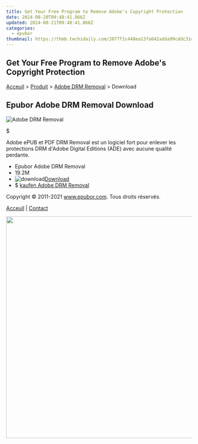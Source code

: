 ```yaml
---
title: Get Your Free Program to Remove Adobe's Copyright Protection
date: 2024-08-20T09:48:41.866Z
updated: 2024-08-21T09:48:41.866Z
categories:
  - epubor
thumbnail: https://thmb.techidaily.com/2077f1c448ea137a042adda99cddc314210e831040b4d1625093a313f8396691.JPG
---
```


## Get Your Free Program to Remove Adobe's Copyright Protection

[Acceuil](http://www.epubor.com/fr/) \> [Produit](https://tools.techidaily.com/epubor/products/) \> [Adobe DRM Removal](https://tools.techidaily.com/epubor/products/) \> Download

##  Epubor Adobe DRM Removal Download

![Adobe DRM Removal](https://www.epubor.com/images/remote/D4/1D/D41D8C_D41D8C_adobedrmremoval-box.jpg)

$

Adobe ePUB et PDF DRM Removal est un logiciel fort pour enlever les protections DRM d'Adobe Digital Editions (ADE) avec aucune qualité perdante.

* Epubor Adobe DRM Removal
* 19.2M
* ![download](http://www.epubor.com/images/W/dl.jpg)[Download](https://download.epubor.com/adobedrmremoval.exe)
* $ [kaufen Adobe DRM Removal](https://tools.techidaily.com/epubor/products/)

Copyright © 2011-2021 www.epubor.com. Tous droits réservés. 

[Acceuil](http://www.epubor.com/fr/) | [Contact](http://www.epubor.com/fr/mailto:support@epubor.com)

<ins class="adsbygoogle"
     style="display:block"
     data-ad-format="autorelaxed"
     data-ad-client="ca-pub-7571918770474297"
     data-ad-slot="1223367746"></ins>



<ins class="adsbygoogle"
     style="display:block"
     data-ad-client="ca-pub-7571918770474297"
     data-ad-slot="8358498916"
     data-ad-format="auto"
     data-full-width-responsive="true"></ins>

<!-- affiliate ads begin -->
<a href="https://appsumo.8odi.net/c/5597632/2075482/7443" target="_top" id="2075482"><img src="//a.impactradius-go.com/display-ad/7443-2075482" border="0" alt="" width="1200" height="600"/></a><img height="0" width="0" src="https://appsumo.8odi.net/i/5597632/2075482/7443" style="position:absolute;visibility:hidden;" border="0" />
<!-- affiliate ads end -->